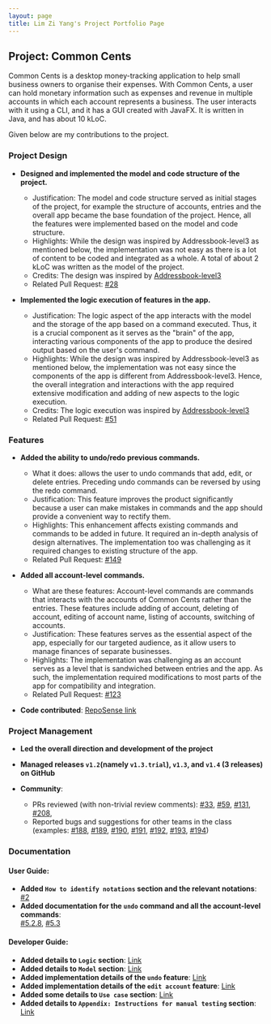 ```yaml
---
layout: page
title: Lim Zi Yang's Project Portfolio Page
---
```


## Project: Common Cents

Common Cents is a desktop money-tracking application to help small business owners to organise their expenses. With Common Cents,
a user can hold monetary information such as expenses and revenue in multiple accounts in which each account represents a business. 
The user interacts with it using a CLI, and it has a GUI created with JavaFX. It is written in Java, and has about 10 kLoC.

Given below are my contributions to the project.

### Project Design
* **Designed and implemented the model and code structure of the project.**
  * Justification: The model and code structure served as initial stages of the project, for example the structure of accounts, entries and the overall app
  became the base foundation of the project. Hence, all the features were implemented based on the model and code structure.
  * Highlights: While the design was inspired by Addressbook-level3 as mentioned below, the implementation was not easy as there is
  a lot of content to be coded and integrated as a whole. A total of about 2 kLoC was written as the model of the project. 
  * Credits: The design was inspired by [Addressbook-level3](https://github.com/se-edu/addressbook-level3)
  * Related Pull Request: [\#28](https://github.com/AY2021S1-CS2103T-T13-4/tp/pull/28)

* **Implemented the logic execution of features in the app.**
  * Justification: The logic aspect of the app interacts with the model and the storage of the app based on a command executed. Thus,
  it is a crucial component as it serves as the "brain" of the app, interacting various components of the app to produce the desired
  output based on the user's command.
  * Highlights: While the design was inspired by Addressbook-level3 as mentioned below, the implementation was not easy since the 
  components of the app is different from Addressbook-level3. Hence, the overall integration and interactions with the app required 
  extensive modification and adding of new aspects to the logic execution.
  * Credits: The logic execution was inspired by [Addressbook-level3](https://github.com/se-edu/addressbook-level3)
  * Related Pull Request: [\#51](https://github.com/AY2021S1-CS2103T-T13-4/tp/pull/51)

### Features
* **Added the ability to undo/redo previous commands.**
  * What it does: allows the user to undo commands that add, edit, or delete entries. Preceding undo commands can be reversed by using the redo command.
  * Justification: This feature improves the product significantly because a user can make mistakes in commands and the app should provide a convenient way to rectify them.
  * Highlights: This enhancement affects existing commands and commands to be added in future. It required an in-depth analysis of design alternatives. 
  The implementation too was challenging as it required changes to existing structure of the app.
  * Related Pull Request: [\#149](https://github.com/AY2021S1-CS2103T-T13-4/tp/pull/149)

* **Added all account-level commands.**
  * What are these features: Account-level commands are commands that interacts with the accounts of Common Cents rather than the entries.
  These features include adding of account, deleting of account, editing of account name, listing of accounts, switching of accounts.
  * Justification: These features serves as the essential aspect of the app, especially for our targeted audience, as it allow users to manage finances
  of separate businesses.
  * Highlights: The implementation was challenging as an account serves as a level that is sandwiched between entries and the app. As such,
  the implementation required modifications to most parts of the app for compatibility and integration. 
  * Related Pull Request: [\#123](https://github.com/AY2021S1-CS2103T-T13-4/tp/pull/123)

* **Code contributed**: [RepoSense link](https://nus-cs2103-ay2021s1.github.io/tp-dashboard/#breakdown=true&search=&sort=groupTitle&sortWithin=title&since=2020-08-14&timeframe=commit&mergegroup=&groupSelect=groupByRepos&checkedFileTypes=docs~functional-code~test-code~other&tabOpen=true&tabType=authorship&tabAuthor=Ziyang-98&tabRepo=AY2021S1-CS2103T-T13-4%2Ftp%5Bmaster%5D&authorshipIsMergeGroup=false&authorshipFileTypes=docs~functional-code~test-code~other)

### Project Management

* **Led the overall direction and development of the project**
* **Managed releases `v1.2`(namely `v1.3.trial`), `v1.3`, and `v1.4` (3 releases) on GitHub**

* **Community**:
  * PRs reviewed (with non-trivial review comments): 
    [\#33](https://github.com/AY2021S1-CS2103T-T13-4/tp/pull/33), 
  [\#59](https://github.com/AY2021S1-CS2103T-T13-4/tp/pull/59), 
  [\#131](https://github.com/AY2021S1-CS2103T-T13-4/tp/pull/131), 
  [\#208](https://github.com/AY2021S1-CS2103T-T13-4/tp/pull/208), 
  * Reported bugs and suggestions for other teams in the class (examples: 
  [\#188](https://github.com/AY2021S1-CS2103T-T11-1/tp/issues/188), 
  [\#189](https://github.com/AY2021S1-CS2103T-T11-1/tp/issues/189), 
  [\#190](https://github.com/AY2021S1-CS2103T-T11-1/tp/issues/190), 
  [\#191](https://github.com/AY2021S1-CS2103T-T11-1/tp/issues/191), 
  [\#192](https://github.com/AY2021S1-CS2103T-T11-1/tp/issues/192), 
  [\#193](https://github.com/AY2021S1-CS2103T-T11-1/tp/issues/193), 
  [\#194](https://github.com/AY2021S1-CS2103T-T11-1/tp/issues/194))
<div style="page-break-after: always;"></div>

### Documentation

#### User Guide:
* **Added `How to identify notations` section and the relevant notations**: [#2](https://ay2021s1-cs2103t-t13-4.github.io/tp/UserGuide.html#2-how-to-identify-notations) 
* **Added documentation for the `undo` command and all the account-level commands**:  
[#5.2.8](https://ay2021s1-cs2103t-t13-4.github.io/tp/UserGuide.html#528-undoing-entry-level-commands-undo), 
[#5.3](https://ay2021s1-cs2103t-t13-4.github.io/tp/UserGuide.html#53-account-level-commands)

#### Developer Guide:
* **Added details to `Logic` section**: [Link](https://ay2021s1-cs2103t-t13-4.github.io/tp/DeveloperGuide.html#logic-component)
* **Added details to `Model` section**: [Link](https://ay2021s1-cs2103t-t13-4.github.io/tp/DeveloperGuide.html#model-component)
* **Added implementation details of the `undo` feature**: [Link](https://ay2021s1-cs2103t-t13-4.github.io/tp/DeveloperGuide.html#undo-feature)
* **Added implementation details of the `edit account` feature**: [Link](https://ay2021s1-cs2103t-t13-4.github.io/tp/DeveloperGuide.html#edit-account-feature)
* **Added some details to `Use case` section**: [Link](https://ay2021s1-cs2103t-t13-4.github.io/tp/DeveloperGuide.html#use-cases)
* **Added details to `Appendix: Instructions for manual testing` section**: [Link](https://ay2021s1-cs2103t-t13-4.github.io/tp/DeveloperGuide.html#appendix-instructions-for-manual-testing)
  




